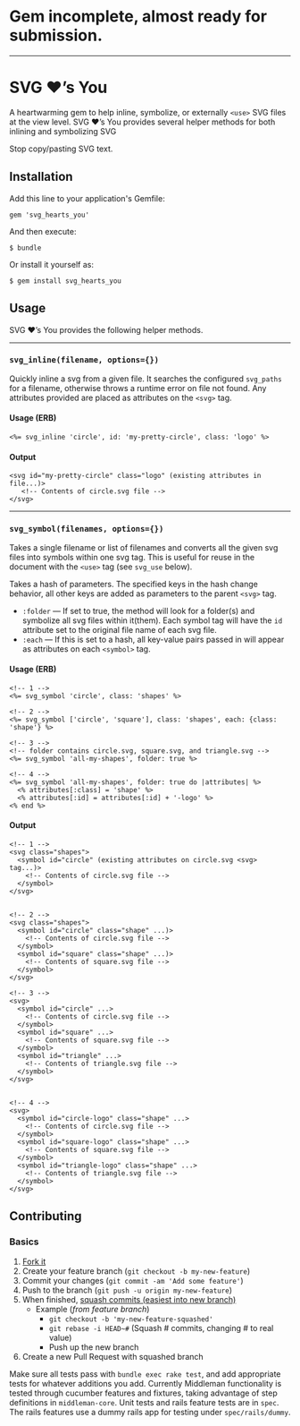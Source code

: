 # Gem incomplete, almost ready for submission.

---

# SVG ❤’s You

A heartwarming gem to help inline, symbolize, or externally `<use>` SVG files
at the view level. SVG ❤’s You provides several helper methods for both inlining
and symbolizing SVG

Stop copy/pasting SVG text.



## Installation

Add this line to your application's Gemfile:

```
gem 'svg_hearts_you'
```

And then execute:

```
$ bundle
```

Or install it yourself as:

```
$ gem install svg_hearts_you
```

## Usage

SVG ❤’s You provides the following helper methods.

---

### `svg_inline(filename, options={})`

Quickly inline a svg from a given file. It searches the configured `svg_paths` for a filename, otherwise throws a runtime error on file not found. Any attributes provided are placed as attributes on the `<svg>` tag.

#### Usage (ERB)

```
<%= svg_inline 'circle', id: 'my-pretty-circle', class: 'logo' %>
```

#### Output

```
<svg id="my-pretty-circle" class="logo" (existing attributes in file...)>
   <!-- Contents of circle.svg file -->
</svg>
```

---

### `svg_symbol(filenames, options={})`

Takes a single filename or list of filenames and converts all the given svg
files into symbols within one svg tag. This is useful for reuse in the document
with the `<use>` tag (see `svg_use` below).

Takes a hash of parameters. The specified keys in the hash change behavior, all
other keys are added as parameters to the parent `<svg>` tag.

* `:folder` — If set to true, the method will look for a folder(s) and symbolize
  all svg files within it(them). Each symbol tag will have the `id` attribute
  set to the original file name of each svg file.
* `:each` — If this is set to a hash, all key-value pairs passed in will appear
  as attributes on each `<symbol>` tag.


#### Usage (ERB)

```
<!-- 1 -->
<%= svg_symbol 'circle', class: 'shapes' %>

<!-- 2 -->
<%= svg_symbol ['circle', 'square'], class: 'shapes', each: {class: 'shape'} %>

<!-- 3 -->
<!-- folder contains circle.svg, square.svg, and triangle.svg -->
<%= svg_symbol 'all-my-shapes', folder: true %>

<!-- 4 -->
<%= svg_symbol 'all-my-shapes', folder: true do |attributes| %>
  <% attributes[:class] = 'shape' %>
  <% attributes[:id] = attributes[:id] + '-logo' %>
<% end %>
```

#### Output

```
<!-- 1 -->
<svg class="shapes">
  <symbol id="circle" (existing attributes on circle.svg <svg> tag...)>
    <!-- Contents of circle.svg file -->
  </symbol>
</svg>


<!-- 2 -->
<svg class="shapes">
  <symbol id="circle" class="shape" ...)>
    <!-- Contents of circle.svg file -->
  </symbol>
  <symbol id="square" class="shape" ...)>
    <!-- Contents of square.svg file -->
  </symbol>
</svg>

<!-- 3 -->
<svg>
  <symbol id="circle" ...>
    <!-- Contents of circle.svg file -->
  </symbol>
  <symbol id="square" ...>
    <!-- Contents of square.svg file -->
  </symbol>
  <symbol id="triangle" ...>
    <!-- Contents of triangle.svg file -->
  </symbol>
</svg>


<!-- 4 -->
<svg>
  <symbol id="circle-logo" class="shape" ...>
    <!-- Contents of circle.svg file -->
  </symbol>
  <symbol id="square-logo" class="shape" ...>
    <!-- Contents of square.svg file -->
  </symbol>
  <symbol id="triangle-logo" class="shape" ...>
    <!-- Contents of triangle.svg file -->
  </symbol>
</svg>
```


## Contributing

### Basics

1. [Fork it]( https://github.com/pknb/svg_hearts_you/fork )
1. Create your feature branch (`git checkout -b my-new-feature`)
1. Commit your changes (`git commit -am 'Add some feature'`)
1. Push to the branch (`git push -u origin my-new-feature`)
1. When finished, [squash commits (easiest into new branch)](https://github.com/ginatrapani/todo.txt-android/wiki/Squash-All-Commits-Related-to-a-Single-Issue-into-a-Single-Commit)
    * Example (*from feature branch*)
        * `git checkout -b 'my-new-feature-squashed'`
        * `git rebase -i HEAD~#` (Squash # commits, changing # to real value)
        * Push up the new branch
1. Create a new Pull Request with squashed branch

Make sure all tests pass with `bundle exec rake test`, and add appropriate tests
for whatever additions you add. Currently Middleman functionality is tested
through cucumber features and fixtures, taking advantage of step definitions
in `middleman-core`. Unit tests and rails feature tests are in `spec`. The rails
features use a dummy rails app for testing under `spec/rails/dummy`.
